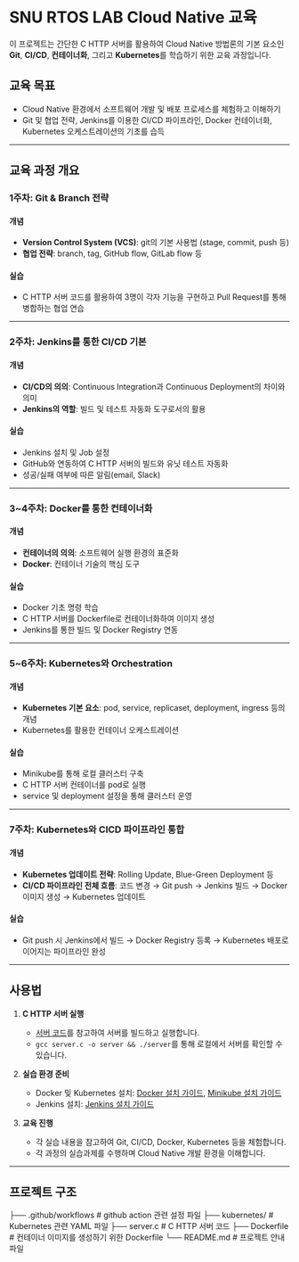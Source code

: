 # SNU RTOS LAB Cloud Native 교육

이 프로젝트는 간단한 C HTTP 서버를 활용하여 Cloud Native 방법론의 기본 요소인 **Git**, **CI/CD**, **컨테이너화**, 그리고 **Kubernetes**를 학습하기 위한 교육 과정입니다. 

## 교육 목표
- Cloud Native 환경에서 소프트웨어 개발 및 배포 프로세스를 체험하고 이해하기
- Git 및 협업 전략, Jenkins를 이용한 CI/CD 파이프라인, Docker 컨테이너화, Kubernetes 오케스트레이션의 기초를 습득

---

## 교육 과정 개요

### 1주차: Git & Branch 전략

#### 개념
- **Version Control System (VCS)**: git의 기본 사용법 (stage, commit, push 등)
- **협업 전략**: branch, tag, GitHub flow, GitLab flow 등

#### 실습
- C HTTP 서버 코드를 활용하여 3명이 각자 기능을 구현하고 Pull Request를 통해 병합하는 협업 연습

---

### 2주차: Jenkins를 통한 CI/CD 기본

#### 개념
- **CI/CD의 의의**: Continuous Integration과 Continuous Deployment의 차이와 의미
- **Jenkins의 역할**: 빌드 및 테스트 자동화 도구로서의 활용

#### 실습
- Jenkins 설치 및 Job 설정
- GitHub와 연동하여 C HTTP 서버의 빌드와 유닛 테스트 자동화
- 성공/실패 여부에 따른 알림(email, Slack)

---

### 3~4주차: Docker를 통한 컨테이너화

#### 개념
- **컨테이너의 의의**: 소프트웨어 실행 환경의 표준화
- **Docker**: 컨테이너 기술의 핵심 도구

#### 실습
- Docker 기초 명령 학습
- C HTTP 서버를 Dockerfile로 컨테이너화하여 이미지 생성
- Jenkins를 통한 빌드 및 Docker Registry 연동

---

### 5~6주차: Kubernetes와 Orchestration

#### 개념
- **Kubernetes 기본 요소**: pod, service, replicaset, deployment, ingress 등의 개념
- Kubernetes를 활용한 컨테이너 오케스트레이션

#### 실습
- Minikube를 통해 로컬 클러스터 구축
- C HTTP 서버 컨테이너를 pod로 실행
- service 및 deployment 설정을 통해 클러스터 운영

---

### 7주차: Kubernetes와 CICD 파이프라인 통합

#### 개념
- **Kubernetes 업데이트 전략**: Rolling Update, Blue-Green Deployment 등
- **CI/CD 파이프라인 전체 흐름**: 코드 변경 → Git push → Jenkins 빌드 → Docker 이미지 생성 → Kubernetes 업데이트

#### 실습
- Git push 시 Jenkins에서 빌드 → Docker Registry 등록 → Kubernetes 배포로 이어지는 파이프라인 완성

---

## 사용법

1. **C HTTP 서버 실행**
   - [서버 코드](./server.c)를 참고하여 서버를 빌드하고 실행합니다.
   - `gcc server.c -o server && ./server`를 통해 로컬에서 서버를 확인할 수 있습니다.

2. **실습 환경 준비**
   - Docker 및 Kubernetes 설치: [Docker 설치 가이드](https://docs.docker.com/get-docker/), [Minikube 설치 가이드](https://minikube.sigs.k8s.io/docs/start/)
   - Jenkins 설치: [Jenkins 설치 가이드](https://www.jenkins.io/doc/book/installing/)

3. **교육 진행**
   - 각 실습 내용을 참고하여 Git, CI/CD, Docker, Kubernetes 등을 체험합니다.
   - 각 과정의 실습과제를 수행하며 Cloud Native 개발 환경을 이해합니다.

---

## 프로젝트 구조

├── .github/workflows # github action 관련 설정 파일 
├── kubernetes/ # Kubernetes 관련 YAML 파일 
├── server.c # C HTTP 서버 코드 
├── Dockerfile # 컨테이너 이미지를 생성하기 위한 Dockerfile 
└── README.md # 프로젝트 안내 파일
